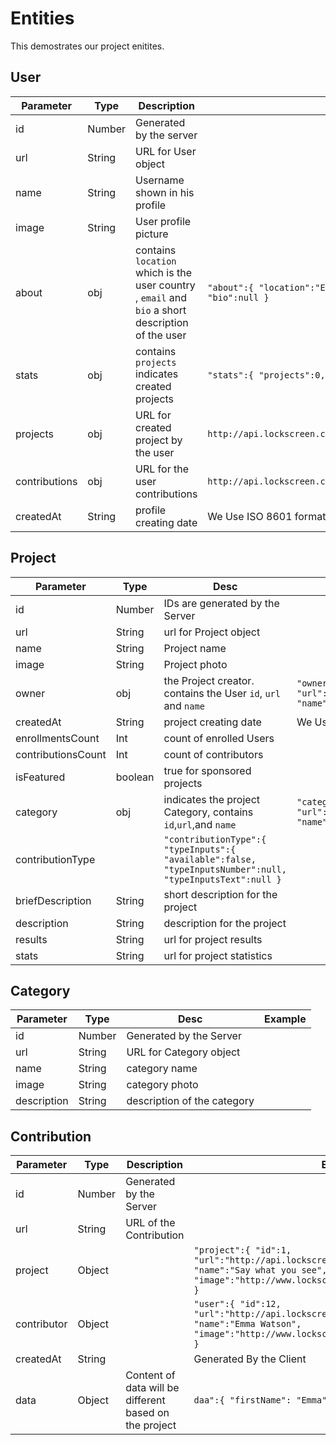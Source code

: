 # Entities

This demostrates our project enitites.

## User

Parameter | Type | Description | Example
--------- | ---- | ----- | -----
id | Number   | Generated by the server   |
url | String | URL for User object |
name | String |  Username shown in his profile |
image | String | User profile picture |
about | obj | contains `location` which is the user country , `email` and `bio` a short description of the user |  `"about":{ "location":"Egypt", "Email":"ali@allam.com", "bio":null }`
stats | obj | contains `projects` indicates created projects  |   `"stats":{ "projects":0, "contributions":5 }`
projects | obj | URL for created project by the user |   `http://api.lockscreen.com/v1/users/1411414/created_projects`
contributions | obj| URL for the user contributions |  `http://api.lockscreen.com/v1/users/1411414/contributions`
createdAt | String | profile creating date | We Use ISO 8601 format

## Project


Parameter | Type | Desc | Example
--------- | ---- | ----- | -----
id | Number   | IDs are generated by the Server   | 
url | String | url for Project object | 
name | String |  Project name| 
image | String | Project photo | 
owner | obj | the Project creator. contains the User `id`, `url` and `name`  |`"owner":{ "id":11, "url":"http://api.lockscreen.com/v1/users/11", "name":"Galileo Galilei" }` 
createdAt | String | project creating date | We Use ISO 8601 format
enrollmentsCount | Int | count of enrolled Users|  
contributionsCount | Int | count of contributors   |
isFeatured | boolean | true for sponsored projects |
category | obj | indicates the project Category, contains `id`,`url`,and `name` |`"category":{ "id":210, "url":"http://api.lockscreen.com/v1/categories/210", "name":"social" }`
contributionType | | `"contributionType":{ "typeInputs":{ "available":false, "typeInputsNumber":null, "typeInputsText":null }` |
briefDescription | String | short description for the project | 
description | String  | description for the project | 
results | String | url for project results| 
stats | String | url for project statistics | 


## Category

Parameter | Type | Desc | Example
--------- | ---- | ----- | -----
id | Number   | Generated by the Server   |
url | String | URL for Category object |
name | String |  category name |
image | String | category photo |
description | String | description of the category  |



## Contribution

Parameter | Type | Description | Example
--------- | ---- | ----- | -----
id | Number | Generated by the Server |
url | String | URL of the Contribution |
project | Object | | `"project":{ "id":1, "url":"http://api.lockscreen.com/v1/projects/1", "name":"Say what you see", "image":"http://www.lockscreen.com/projects_images/1.jpg" }` |
contributor | Object  | | `"user":{ "id":12, "url":"http://api.lockscreen.com/v1/users/12", "name":"Emma Watson", "image":"http://www.lockscreen.com/projects_images/12.jpg" }` |
createdAt | String | | Generated By the Client | 2016-01-14T04:33:35Z
data | Object | Content of data will be different based on the project | `daa":{ "firstName": "Emma", "lastName": "Watson" }`
